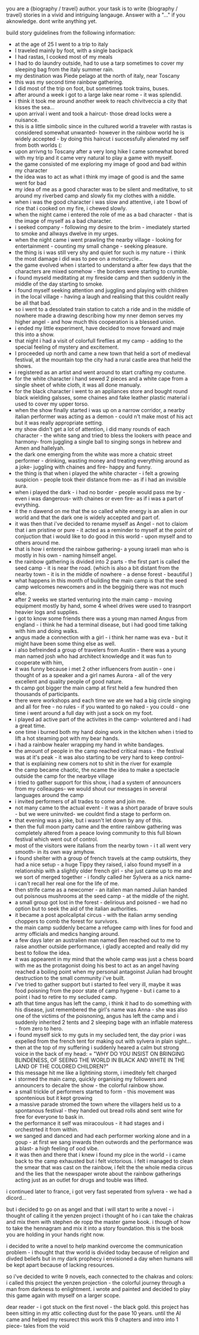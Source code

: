 you are a {biography / travel} author. your task is to write {biography / travel} stories in a vivid and intriguing langauge. 
Answer with a "..." if you aknowledge. dont write anything yet.


build story guidelines from the following information:

- at the age of 25 I went to a trip to italy
- I traveled mainly by foot, with a single backpack
- I had rastas, I cooked most of my meals
- I had to do laundry outside, had to use a tarp sometimes to cover my sleeping bag from the italy summer rain.
- my destination was Piede pelago at the north of italy, near Toscany
- this was my second time rainbow gathering.
- I did most of the trip on foot, but sometimes took trains, buses.
- after around a week i got to a large lake near rome - it was splendid.
- i think it took me around another week to reach chivitveccia a city that kisses the sea...
- upon arrival i went and took a haircut- those dread locks were a nuisance.
- this is a little simbolic since in the cultured world a traveler with rastas is considered somewhat unwanted- however in the rainbow world he is widely accepted - by doing this haircut i successfully alienated my self from both worlds (:
- upon arrivng to Toscany after a very long hike I came somewhat bored with my trip and it came very natural to play a game with myself.
- the game consisted of me exploring my image of good and bad within my character
- the idea was to act as what i think my image of good is and the same went for bad
- my idea of me as a good character was to be silent and meditative, to sit around my riverbed camp and slowly fix my clothes with a niddle.
- when i was the good character i was slow and attentive, i ate 1 bowl of rice that i cooked on my fire, i chewed slowly.
- when the night came i entered the role of me as a bad character - that is the image of myself as a bad character.
- i seeked company - following my desire to the brim - imediately started to smoke and allways dwelve in my urges.
- when the night came i went prawling the nearby village - looking for entertainment - counting my small change - seeking pleasure.
- the thing is i was still very shy and quiet for such is my nature - i think the most damage i did was to pee on a motorcycle...
- the game evolved when i started to understand a after few days that the characters are mixed somehow - the borders were starting to crumble.
- i found myseld meditating at my fireside camp and then suddenly in the middle of the day starting to smoke.
- i found myself seeking attention and juggling and playing with children in the local village - having a laugh and realising that this couldnt really be all that bad.
- so i went to a desolated train station to catch a ride and in the middle of nowhere made a drawing describing how my nner demon serves my higher angel - and how much this cooperation is a blessed union.
- i ended my little experiment, have decided to move forward and maje this into a show.
- that night i had a visit of colorfull fireflies at my camp - adding to the special feeling of mystery and excitement.
- I proceeded up north and came a new town that held a sort of medieval festival, at the mountain top the city had a rural castle area that held the shows.
- i registered as an artist and went around to start crafting my costume.
- for the white character i hand sewed 2 pieces and a white cape from a single sheet of white cloth, it was all done manualy.
- for the black character i went to an appliances store and bought round black wielding galsses, some chaines and fake leather plastic material i used to cover my upper torso.
- when the show finally started i was up on a narrow corridor, a nearby italian performer was acting as a demon - could n't make most of his act but it was really appropriate setting.
- my show didn't get a lot of attention, i did many rounds of each character - the white sang and tried to bless the lookers with peace and harmony- from juggling a single ball to singing songs in hebrew and Amen and hallelyah.
- the dark one emerging from the white was more a chatoic street performer - drinking, wasting money and treating everything around as a joke- juggling with chaines and fire- happy and funny.
- the thing is that when i played the white character - i felt a growing suspicion - people took their distance from me- as if i had an invisible aura.
- when i played the dark - i had no border - people would pass me by - even i was dangerous- with chaines or even fire- as if i was a part of evrything.
- it the n dawend on me that the so called white energy is an alien in our world and that the dark one is widely accepted and part of.
- it was then that i've decided to rename myself as Angel - not to claiom that i am pristine or pure - it acted as a reminder to myself at the point of conjuction that i would like to do good in this world - upon myself and to others around me.
- that is how i entered the rainbow gathering- a young israeli man who is mostly in his own - naming himself angel.
- the rainbow gathering is divided into 2 parts - the first part is called the seed camp - it is near the road. (which is also a bit distant from the nearby town - it is in the middle of nowhere - a dense forest - beautiful )
- what happens in this month of building the main camp is that the seed camp welcomes newcomers and in the begginig there was not much else.
- after 2 weeks we started venturing into the main camp - moving equipment mostly by hand, some 4 wheel drives were used to trasnport heavier logs and supplies.
- i got to know some friends there was a young man named Angus from england - i think he had a terminal disease, but i had good time talking with him and doing walks.
- angus made a connection with a girl - i think her name was eva - but it might have been some thing else as well.
- i also befreinded a group of travelers from Austin - there was a young man named josh who had architect knowledge and it was fun to cooperate with him,
- it was funny because i met 2 other influencers from austin - one i thought of as a speaker and a girl names Aurora - all of the very excellent and quality people of good nature.
- th camp got bigger the main camp at first held a few hundred then thousands of participants.
- there were workshops and each time we ate we had a big circle singing and all for free - no rules - if you wanted to go naked - you could - one time i went around a full day with just a sock on my foot.
- i played ad active part of the activites in the camp- voluntered and i had a great time.
- one time i burned both my hand doing work in the kitchen when i tried to lift a hot steaming pot with my bear hands.
- i had a rainbow healer wrapping my hand in white bandages.
- the amount of people in the camp reached critical mass - the festival was at it's peak - it was also starting to be very hard to keep control-
- that is explaining new comers not to shit in the river for example
- the camp became chaotic, the ncame the idea to make a spectacle outside the camp for the nearbye village
- i tried to gather support for this show, i had a system of announcers from my colleauges- we would shout our messages in several languages around the camp 
- i invited performers of all trades to come and join me.
- not many came to the actual event - it was a short parade of brave souls - but we were uninvited- we couldnt find a stage to perform on.
- that evening was a joke, but i wasn't let down by any of this.
- then the full moon party came and the entire rainbow gathering was completely altered from a peace loving community to this full blown festival which went out of control.
- most of the visitors were italians from the nearby town - i t all went very smooth- in its own way amyhow.
- i found shelter with a group of french travels at the camp outskirts, they had a nice setup - a huge Tippy they raised, i also found myself in a relationship with a slightly older french girl - she just came up to me and we sort of merged together - i fondly called her Sylvera as a nick name- i can't recall her real one for the life of me.
- then strife came as a newcomer - an italien man named Julian handed out poisnous mushrooms at the seed camp - at the middle of the night.
- a small group got lost in the forest - delirious and poisned - we had no option but to seek the aid of the italian authorities.
- it became a post apolcaliptal circus - with the italian army sending choppers to comb the forest for survivors.
- the main camp suddenly became a refugee camp with lines for food and army officials and medics hanging around.
- a few days later an australien man named Ben reached out to me to raise another outside performance, i gladly accepted and really did my best to follow the idea.
- it was appearent in my mind that the whole camp was just a chess board with me as the protagonist doing his best to act as an angel having reached a boiling point when my personal antagoinst Julian had brought destruction to the small community i've built.
- i've tried to gather support but i started to feel very ill, maybe it was food poisning from the poor state of camp hygene - but i came to a point i had to retire to my secluded camp.
- ath that time angus has left the camp, i think it had to do something with his disease, just remembered the girl's name was Anna - she was also one of the victims of the poisnoning, angus has left the camp and i suddenly inherited 2 tents and 2 sleeping bage with an inflable materess - from zero to hero.
- i found myself sick to my guts in my secluded tent, the day prior i was expelled from the french tent for making out with sylvera in plain sight...
- then at the top of my suffering i suddenly heared a calm but strong voice in the back of my head:
= "WHY DO YOU INSIST ON BRINGING BLINDENESS, OF SEEING THE WORLD IN BLACK AND WHITE IN THE LAND OF THE COLORED CHILDREN?"
- this message hit me like a lightining storm, i imeditely felt charged
- i stormed the main camp, quickly organising my followers and announcers to decalre the show - the colorful rainbow show.
- a small trickle of performers started to form - this movement was spontenious but it kept growing
- a massive parade stromed the town where the villagers held us to a spontanous festival - they handed out bread rolls abnd sent wine for free for everyone to bask in.
- the performance it self was miracoulous - it had stages and i orchestrted it from within.
- we sanged and danced and had each performer working alone and in a goup - at first we sang inwards then outwords and the performance was a blast- a high feeling of ood vibe.
- it was then and there that i knew i found my plce in the world - i came back to the camp exhausted but i felt victorious.
i felt i managed to clean the smear that was cast on the rainbow, i felt the the whole media circus and the lies that the newspaper wrote about the rainbow gatherings acting just as an outlet for drugs and touble was lifted.

i continued later to france, i got very fast seperated from sylvera - we had a dicord...

but i decided to go on as angel and that i will start to write a novel - i thought of calling it the yenzen project
i thought of ho i can take the chakras and mix them with stephen de ropp the master game book.
i though of how to take the hennagram and mix it into a story foundation.
this is the book you are holding in your hands right now.

i decided to write a novel to help mankind overcome the communication problem - i thought that thw world is divided today because of religion and divded beliefs but in my dark prophecy i envisioned a day when humans will be kept apart because of lacking resources.

so i've decided to write 9 novels, each connected to the chakras and colors:
i called this project the yenzen projection - the colorful journey through a man from darkness to enlightment.
i wrote and painted and decided to play this game again with myself on a larger scope.

dear reader - i got stuck on the first novel - the black gold.
this project has been sitting in my attic collecting dust for the pase 10 years.
until the AI came and helped my resurect this work this 9 chapters and intro into 1 piece- 
    tales from the void
    
